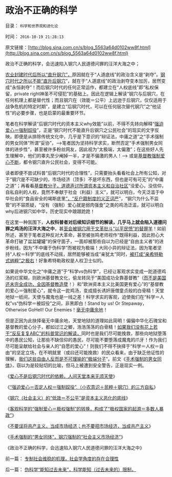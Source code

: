 # 政治不正确的科学

目录： `科学和世界观和进化论` 

时间： `2016-10-19 21:28:13` 

原文链接：[http://blog.sina.com.cn/s/blog_5563a64d0102ww8f.html](http://blog.sina.com.cn/s/blog_5563a64d0102ww8f.html)

政治不正确的科学，会迅速陷入钢穴人民道德问罪的汪洋大海之中；

[农业封建时代后所以“直升钢穴”，](../../../2016/10/8/农业封建之后，“人道底线＝钢穴时代”是历史的主流；.md)原因就在于“人道底线”的政治含义是“剥夺”。[钢穴时代之所以不能“直升后钢穴](../../../2016/10/6/钢穴化社会中“粮食危机，农业危机”的错觉,去钢穴化的复杂性.md)”，就在于“人道底线”的政治剥夺变本加厉，居然变成“永恒剥夺”！而后钢穴时代的任何正常运作，都建立在“人权底线”即“私权保留，private
right神圣不可侵犯”的基础上。因此在逻辑上解读“钢穴与后钢穴，在任何机理上都是替代性；而且钢穴在（效能＝公平）上远逊于后钢穴，仅仅适用于战争危机的特定时期”，是建立“后钢穴时代，可以在任何层次替代钢穴”之“他证性”的必要步骤，也是启蒙的最重要环节。

笔者在科学解读“后钢穴时代的资本主义why效能”以前，不得不先转向解释“[强迫爱心＝强制奴役](../../../2016/10/12/爱心是天使，“强制爱心”变魔鬼；撒旦同志本是爱心的天使长.md)”，正是“钢穴时代不能直升后钢穴之公民社会”的现实的文字反映。即便是从排除传统文化中，几乎是下意识的“辩证法，中庸之道”之“手术强制的男女同体”所谓“妥协”，——>笔者因为坚持科学求实，断然否定“手术强制男女同体的进步性”，甚至被许多粉丝网友，因此视为“太极端，太偏激”；在这些好人先生理解中，他们的睾丸至少阉掉一半，才是不偏激的男人！——>
或是[基督教强制爱心不断](../../../2016/5/26/人类不会彼此无端憎恨，基督徒愚昧地让耶稣白死了！.md)，都令钢穴直升公民社会，变得不可能。

读者即便不尝试科普“后钢穴时代的合理性”，只需要抬头看看社会上所有公知，对于“钢穴是不可缺少的，市场经济（顶多）不是坏东西，但也是可有可无”的“中庸之道”；再看看[基督教分子，道德声讨所谓资本主义和自治社区](../../../2016/10/11/钢穴分配机制，可以摧毁市场经济全部机能；.md)“没爱心，没信仰，自私自利的人权，竟然不奉献于社会（利益）主义”，就可以明白，今天泛滥于中华社会的“食品安全的竭斯底里[”，“反户籍制度的义正词严](../../../2014/9/15/理解奴隶制，理解“反户籍制度”是最邪恶的意识形态.md)”，“钢穴为什么不监管”的不容质疑，“没有（强制）爱心就是弱肉强食”之类的鸡汤泛滥，就可以明白why后进钢穴如中华，历史现实中踉踉跄跄！

在这里一种氛围下，**人权科普者对后续知识细节的解读，几乎马上就会陷入道德问罪之鸡汤的汪洋大海之中**，甚[至会被钢穴用于文革批斗“以平民愤”的替罪羊](../../../2014/4/7/博客在多大程度上是博主的后花园？.md)！如前所述，甚至于笔者这种反对大革命，甚至被张鸣老师视作“既得利益，因此担心大革命打破了盆盆罐罐”的保守面子，一面却被那些自以为已经是“自由主义者”的进步粉线，因为“不中庸于伪科学”而被视为极端！大同小异的辩证法，因为笔者坚持“人权＝科学”的底线不动摇，居然能够被当成“亲犹太”同时，[被打成“亲希特勒式纳粹”之极右](../../../2014/5/13/借阉割曲解DavidIring细节，纳粹左棍妖魔化实事求是的自由人.md)！好象希特勒政权是人权卫士似的。

如果说中华文化之“中庸之道”于“科学vs伪科学”，已经让客观求实变成一跎道德鸡汤的烂浆糊，则欧洲基督教文化，偷龙转凤于“美国成功全靠基督教”（[而不是美国还未完全成功，全因基督教造孽](../../../2015/5/28/美国普众物质文明的成功，后验了社会进化论的先验.md)！）和“欧洲资本主义比美国更有爱心”的“基督教的爱心＝强制爱心”，就令这一跎鸡汤，变成擅长诱奸唐僧童贞般的白骨精！天堂地狱一纸间，天使与魔鬼也是一线之差！科学求实的客观，迫使我们在“科学＝人权”vs“伪科学＝被奴役”之间，非黑即白！Stand
by us! Or Stepaway，Otherwise GoHell! Our Enemies！[毫无中庸余地](../../../2010/7/4/中庸之道“中间派”现象研讨目录集.md)！

但是正因为此抉择毫无中庸余地，天堂地狱的道理如此简明！偏偏中华化石瑰宝和基督教的爱心分子，都如过江之鲫，浩浩荡荡的白骨精！[如果我们没有花上若干“反反复复ABC”的科普常识的解读，](../../../2010/3/14/民主启蒙要相信人民individualism的价值判断.md)同时也是我们尽可能挽救，那些向地狱堕落中的愚民公知，让那些不缺信仰的愚民，尽可能不要堕落成魔鬼的爪牙！作为我们尽可能呈献给社会与亲人的“自愿的爱心”！则我们不得不抉择于“科学＝人权＝自由”的坚定立场，在不明就里（或曰还可能挽救）的民众看来，由于缺乏他证性的理解，[我们这些自由人反而是不可理喻的“极端分子](../../../2013/4/3/木异于林未必秀，人民群众必欲毁之.md)”。前文《[手术强制的男女同体](../../../2016/10/18/市场经济与计划经济，运作机能严重冲突.md)》，窃以为是较贴切的比喻，但马上被遭到安全警告，正是现实一例。

《[爱心不是后钢穴时代的依赖，人间天堂本来无须天使](../../../2016/10/13/爱心不是后钢穴时代的依赖，人间天堂本就无须天使；.md)》

《[“强迫爱心＝否定人权＝强制奴役”,](../../../2016/10/14/“强迫爱心＝否定人权＝强制奴役”的愚蠢交换.md)[（小农意识＋民粹＋钢穴）的三方自私](../../../2016/10/14/“强迫爱心＝否定人权＝强制奴役”的愚蠢交换.md)》

《[钢穴（社会主义）的“低效＝不公平”是资本主义恶化的底线](../../../2016/10/15/苏联钢穴的官僚主义和大饥荒，只是钢穴低效先验的后验；.md)》

《[客观科学的“强制爱心＝极权强制”的转换，构成了“极权国家的起源＝多数人暴政”](../../../2016/10/16/世界上没有多少人，真的喜欢极权主义；.md)》

《[不要误将共产主义，当成市场经济；也不要把市场经济，当成共产主义](../../../2016/10/17/不要把误将市场经济，当成共产主义的“提款机”；.md)》

《[手术强制的“男女同体”，钢穴强制的“社会主义市场经济”](../../../2016/10/18/市场经济与计划经济，运作机能严重冲突.md)》

《政治不正确的科学，会迅速陷入钢穴人民道德问罪的汪洋大海之中》

前一篇： [专制社会维稳的机理，社会学角度的存在合理性](../../../2016/11/23/专制社会维稳的机理，社会学角度的存在合理性.md)

后一篇： [伪科学“能知过去未来”，科学能知（过去未来的）限制，](../../../2016/10/9/伪科学“能知过去未来”，科学能知（过去未来的）限制，.md)

